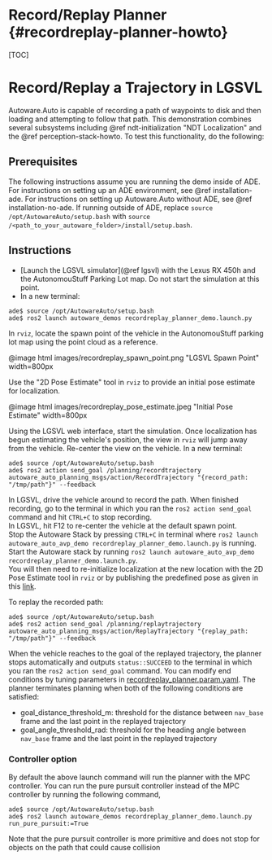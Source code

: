 Record/Replay Planner {#recordreplay-planner-howto}
=====================

[TOC]

# Record/Replay a Trajectory in LGSVL

Autoware.Auto is capable of recording a path of waypoints to disk and then loading and attempting to follow that path.
This demonstration combines several subsystems including @ref ndt-initialization "NDT Localization" and the @ref perception-stack-howto.
To test this functionality, do the following:

## Prerequisites

The following instructions assume you are running the demo inside of ADE.
For instructions on setting up an ADE environment, see @ref installation-ade.
For instructions on setting up Autoware.Auto without ADE, see @ref installation-no-ade.
If running outside of ADE, replace `source /opt/AutowareAuto/setup.bash` with `source /<path_to_your_autoware_folder>/install/setup.bash`.

## Instructions

- [Launch the LGSVL simulator](@ref lgsvl) with the Lexus RX 450h and the AutonomouStuff Parking Lot map. Do not start the simulation at this point.
- In a new terminal:
```{bash}
ade$ source /opt/AutowareAuto/setup.bash
ade$ ros2 launch autoware_demos recordreplay_planner_demo.launch.py
```

In `rviz`, locate the spawn point of the vehicle in the AutonomouStuff parking lot map using the point cloud as a reference.

@image html images/recordreplay_spawn_point.png "LGSVL Spawn Point" width=800px

Use the "2D Pose Estimate" tool in `rviz` to provide an initial pose estimate for localization.

@image html images/recordreplay_pose_estimate.jpeg "Initial Pose Estimate" width=800px

Using the LGSVL web interface, start the simulation.
Once localization has begun estimating the vehicle's position, the view in `rviz` will jump away from the vehicle. Re-center the view on the vehicle.
In a new terminal:

```{bash}
ade$ source /opt/AutowareAuto/setup.bash
ade$ ros2 action send_goal /planning/recordtrajectory autoware_auto_planning_msgs/action/RecordTrajectory "{record_path: "/tmp/path"}" --feedback
```

In LGSVL, drive the vehicle around to record the path.
When finished recording, go to the terminal in which you ran the `ros2 action send_goal` command and hit `CTRL+C` to stop recording.  
In LGSVL, hit F12 to re-center the vehicle at the default spawn point.  
Stop the Autoware Stack by pressing `CTRL+C` in terminal where `ros2 launch autoware_auto_avp_demo recordreplay_planner_demo.launch.py` is running.  
Start the Autoware stack by running `ros2 launch autoware_auto_avp_demo recordreplay_planner_demo.launch.py`.  
You will then need to re-initialize localization at the new location with the 2D Pose Estimate tool in `rviz` or by publishing the predefined pose as given in this [link](https://autowarefoundation.gitlab.io/autoware.auto/AutowareAuto/ndt-initialization.html).  

To replay the recorded path:

```{bash}
ade$ source /opt/AutowareAuto/setup.bash
ade$ ros2 action send_goal /planning/replaytrajectory autoware_auto_planning_msgs/action/ReplayTrajectory "{replay_path: "/tmp/path"}" --feedback
```

When the vehicle reaches to the goal of the replayed trajectory, the planner stops automatically and outputs `status::SUCCEED` to the terminal in which you ran the `ros2 action send_goal` command.
You can modify end conditions by tuning parameters in [recordreplay_planner.param.yaml](src/tools/autoware_demos/param/recordreplay_planner.param.yaml). The planner terminates planning when both of the following conditions are satisfied:
* goal_distance_threshold_m: threshold for the distance between `nav_base` frame and the last point in the replayed trajectory
* goal_angle_threshold_rad: threshold for the heading angle between `nav_base` frame and the last point in the replayed trajectory

### Controller option

By default the above launch command will run the planner with the MPC controller. You can run the pure pursuit controller instead of the MPC controller by running the following command,
```{bash}
ade$ source /opt/AutowareAuto/setup.bash
ade$ ros2 launch autoware_demos recordreplay_planner_demo.launch.py run_pure_pursuit:=True
```

Note that the pure pursuit controller is more primitive and does not stop for objects on the path that could cause collision
